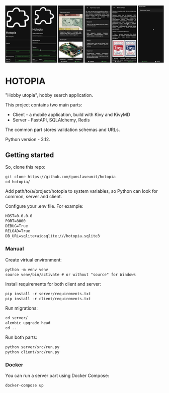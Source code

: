 ![Client interface](client/collage.png)

# HOTOPIA
"Hobby utopia", hobby search application.

This project contains two main parts:
- Client - a mobile application, build with Kivy and KivyMD
- Server - FastAPI, SQLAlchemy, Redis

The common part stores validation schemas and URLs.

Python version - 3.12.

## Getting started
So, clone this repo:
```
git clone https://github.com/gunslaveunit/hotopia
cd hotopia/
```
Add path/to/a/project/hotopia to system variables, so Python can look for common, server and client.

Configure your .env file. For example:
```
HOST=0.0.0.0
PORT=8000
DEBUG=True
RELOAD=True
DB_URL=sqlite+aiosqlite:///hotopia.sqlite3
```

### Manual
Create virtual environment:
```
python -m venv venv
source venv/bin/activate # or without "source" for Windows
```

Install requirements for both client and server:
```
pip install -r server/requirements.txt
pip install -r client/requirements.txt
```

Run migrations:
```
cd server/
alembic upgrade head
cd ..
```

Run both parts:
```
python server/src/run.py
python client/src/run.py
```

### Docker
You can run a server part using Docker Compose:
```
docker-compose up
```
